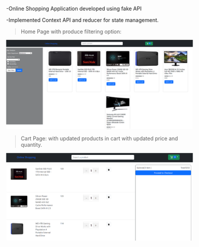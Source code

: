-Online Shopping Application developed using fake API

-Implemented Context API and reducer for state management.

>Home Page with produce filtering option:

![Alt text](public/Screenshot%202023-01-24%20162910.png)

>Cart Page: with updated products in cart with updated price and quantity.

![Alt text](public/cart.png)